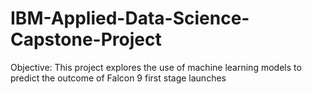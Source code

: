 # IBM-Applied-Data-Science-Capstone-Project
Objective: This project explores the use of machine learning models to predict the outcome of Falcon 9 first stage launches
